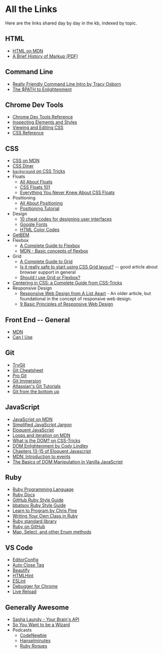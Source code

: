 # All the Links

Here are the links shared day by day in the kb, indexed by topic.

## HTML

* [HTML on MDN](https://developer.mozilla.org/en-US/docs/Web/HTML)
* [A Brief History of Markup (PDF)](a_brief_history_of_markup.pdf)

## Command Line

* [Really Friendly Command Line Intro by Tracy Osborn](https://hellowebbooks.com/learn-command-line/)
* [The $PATH to Enlightenment](http://alistapart.com/article/the-path-to-enlightenment)

## Chrome Dev Tools

* [Chrome Dev Tools Reference](https://developers.google.com/web/tools/chrome-devtools/)
* [Inspecting Elements and Styles](https://developers.google.com/web/tools/chrome-devtools/inspect-styles/)
* [Viewing and Editing CSS](https://developers.google.com/web/tools/chrome-devtools/css/)
* [CSS Reference](https://developers.google.com/web/tools/chrome-devtools/css/reference)

## CSS

* [CSS on MDN](https://developer.mozilla.org/en-US/docs/Web/CSS)
* [CSS Diner](https://flukeout.github.io/)
* [`background` on CSS Tricks](https://css-tricks.com/almanac/properties/b/background/)
* Floats
  * [All About Floats](https://css-tricks.com/all-about-floats/)
  * [CSS Floats 101](https://alistapart.com/article/css-floats-101)
  * [Everything You Never Knew About CSS Floats](https://designshack.net/articles/css/everything-you-never-knew-about-css-floats/)
* Positioning
  * [All About Positioning](https://css-tricks.com/absolute-relative-fixed-positioining-how-do-they-differ/)
  * [Positioning Tutorial](http://www.barelyfitz.com/screencast/html-training/css/positioning/)
* Design
  * [10 cheat codes for designing user interfaces](https://medium.com/sketch-app-sources/design-cheatsheet-274384775da9)
  * [Google Fonts](https://fonts.google.com/)
  * [HTML Color Codes](https://htmlcolorcodes.com/)
* [GetBEM](http://getbem.com/)
* Flexbox
  * [A Complete Guide to Flexbox](https://css-tricks.com/snippets/css/a-guide-to-flexbox/)
  * [MDN - Basic concepts of flexbox](https://developer.mozilla.org/en-US/docs/Web/CSS/CSS_Flexible_Box_Layout/Basic_Concepts_of_Flexbox)
* Grid
  * [A Complete Guide to Grid](https://css-tricks.com/snippets/css/complete-guide-grid/)
  * [Is it really safe to start using CSS Grid layout?](https://rachelandrew.co.uk/archives/2017/07/04/is-it-really-safe-to-start-using-css-grid-layout/) -- good article about browser support in general
  * [Should I use Grid or Flexbox?](https://rachelandrew.co.uk/archives/2016/03/30/should-i-use-grid-or-flexbox/)
* [Centering in CSS: a Complete Guide from CSS-Tricks](https://css-tricks.com/centering-css-complete-guide/)
* Responsive Design
  * [Responsive Web Design from A List Apart](https://alistapart.com/article/responsive-web-design) - An older article, but foundational in the concept of responsive web design.
  * [9 Basic Principles of Responsive Web Design](http://blog.froont.com/9-basic-principles-of-responsive-web-design/)

## Front End -- General

* [MDN](https://developer.mozilla.org/en-US/)
* [Can I Use](http://caniuse.com/)

## Git

* [TryGit](https://try.github.io)
* [Git Cheatsheet](http://ndpsoftware.com/git-cheatsheet.html)
* [Pro Git](http://git-scm.com/book/en/v2)
* [Git Immersion](http://gitimmersion.com/)
* [Atlassian's Git Tutorials](https://www.atlassian.com/git/tutorials)
* [Git from the bottom up](https://jwiegley.github.io/git-from-the-bottom-up/)

## JavaScript

* [JavaScript on MDN](https://developer.mozilla.org/en-US/docs/Web/JavaScript)
* [Simplified JavaScript Jargon](http://jargon.js.org/)
* [Eloquent JavaScript](https://eloquentjavascript.net/)
* [Loops and iteration on MDN](https://developer.mozilla.org/en-US/docs/Web/JavaScript/Guide/Loops_and_iteration)
* [What is the DOM? on CSS-Tricks](https://css-tricks.com/dom/)
* [DOM Enlightenment by Cody Lindley](http://www.domenlightenment.com/)
* [Chapters 13-15 of Eloquent Javascript](https://eloquentjavascript.net/)
* [MDN: Introduction to events](https://developer.mozilla.org/en-US/docs/Learn/JavaScript/Building_blocks/Events)
* [The Basics of DOM Manipulation in Vanilla JavaScript](https://www.sitepoint.com/dom-manipulation-vanilla-javascript-no-jquery/)

## Ruby

- [Ruby Programming Language](https://www.ruby-lang.org/en/)
- [Ruby Docs](http://ruby-doc.org/core-2.5.0/)
- [GitHub Ruby Style Guide](https://github.com/github/rubocop-github/blob/master/STYLEGUIDE.md)
- [bbatsov Ruby Style Guide](https://github.com/bbatsov/ruby-style-guide#source-code-layout)
- [Learn to Program by Chris Pine](https://pine.fm/LearnToProgram/)
- [Writing Your Own Class in Ruby](http://rubylearning.com/satishtalim/writing_our_own_class_in_ruby.html)
- [Ruby standard library](http://ruby-doc.org/stdlib-2.5.0/)
- [Ruby on GitHub](https://github.com/topics/ruby)
- [Map, Select, and other Enum methods](http://www.eriktrautman.com/posts/ruby-explained-map-select-and-other-enumerable-methods)

## VS Code

* [EditorConfig](https://marketplace.visualstudio.com/items?itemName=EditorConfig.EditorConfig)
* [Auto Close Tag](https://marketplace.visualstudio.com/items?itemName=formulahendry.auto-close-tag)
* [Beautify](https://marketplace.visualstudio.com/items?itemName=HookyQR.beautify)
* [HTMLHint](https://marketplace.visualstudio.com/items?itemName=mkaufman.HTMLHint)
* [ESLint](https://marketplace.visualstudio.com/items?itemName=dbaeumer.vscode-eslint)
* [Debugger for Chrome](https://marketplace.visualstudio.com/items?itemName=msjsdiag.debugger-for-chrome)
* [Live Reload](https://marketplace.visualstudio.com/items?itemName=ritwickdey.LiveServer)


## Generally Awesome

* [Sasha Laundy - Your Brain's API](https://www.youtube.com/watch?v=hY14Er6JX2s)
* [So You Want to be a Wizard](https://jvns.ca/wizard-zine.pdf)
* Podcasts
  * [CodeNewbie](https://www.codenewbie.org/podcast)
  * [Hanselminutes](https://www.hanselminutes.com/)
  * [Ruby Rogues](https://devchat.tv/ruby-rogues)
